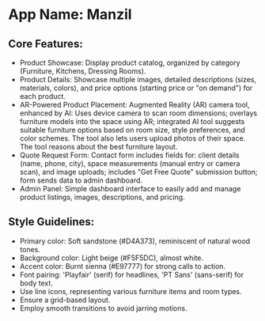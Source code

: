 # **App Name**: Manzil

## Core Features:

- Product Showcase: Display product catalog, organized by category (Furniture, Kitchens, Dressing Rooms).
- Product Details: Showcase multiple images, detailed descriptions (sizes, materials, colors), and price options (starting price or "on demand") for each product.
- AR-Powered Product Placement: Augmented Reality (AR) camera tool, enhanced by AI: Uses device camera to scan room dimensions; overlays furniture models into the space using AR; integrated AI tool suggests suitable furniture options based on room size, style preferences, and color schemes. The tool also lets users upload photos of their space. The tool reasons about the best furniture layout.
- Quote Request Form: Contact form includes fields for: client details (name, phone, city), space measurements (manual entry or camera scan), and image uploads; includes "Get Free Quote" submission button; form sends data to admin dashboard.
- Admin Panel: Simple dashboard interface to easily add and manage product listings, images, descriptions, and pricing.

## Style Guidelines:

- Primary color: Soft sandstone (#D4A373), reminiscent of natural wood tones.
- Background color: Light beige (#F5F5DC), almost white.
- Accent color: Burnt sienna (#E97777) for strong calls to action.
- Font pairing: 'Playfair' (serif) for headlines, 'PT Sans' (sans-serif) for body text.
- Use line icons, representing various furniture items and room types.
- Ensure a grid-based layout.
- Employ smooth transitions to avoid jarring motions.